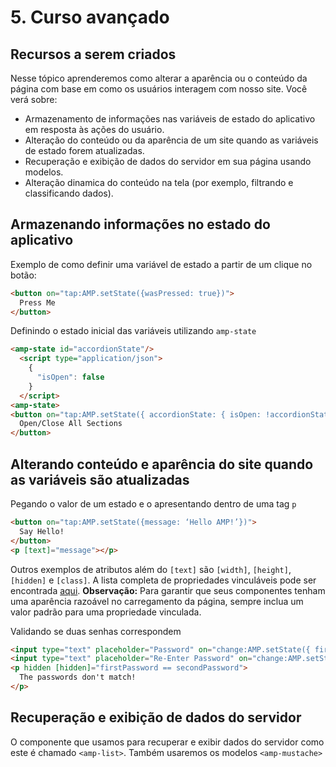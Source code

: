# 5. Curso avançado

## Recursos a serem criados
Nesse tópico aprenderemos como alterar a aparência ou o conteúdo da página com base em como os usuários interagem com nosso site. Você verá sobre:
* Armazenamento de informações nas variáveis ​​de estado do aplicativo em resposta às ações do usuário.
* Alteração do conteúdo ou da aparência de um site quando as variáveis ​​de estado forem atualizadas.
* Recuperação e exibição de dados do servidor em sua página usando modelos.
* Alteração dinamica do conteúdo na tela (por exemplo, filtrando e classificando dados).

## Armazenando informações no estado do aplicativo
Exemplo de como definir uma variável de estado a partir de um clique no botão:
```HTML
<button on="tap:AMP.setState({wasPressed: true})">
  Press Me
</button>
```

Definindo o estado inicial das variáveis utilizando `amp-state`
```HTML
<amp-state id="accordionState"/>
  <script type="application/json">
    {
      "isOpen": false
    }
  </script>
<amp-state>
<button on="tap:AMP.setState({ accordionState: { isOpen: !accordionState.isOpen }})">
  Open/Close All Sections
</button>
```

## Alterando conteúdo e aparência do site quando as variáveis são atualizadas
Pegando o valor de um estado e o apresentando dentro de uma tag `p`
```HTML
<button on="tap:AMP.setState({message: ‘Hello AMP!’})">
  Say Hello!
</button>
<p [text]="message"></p>
```
Outros exemplos de atributos além do `[text]` são `[width]`, `[height]`, `[hidden]` e `[class]`. A lista completa de propriedades vinculáveis pode ser encontrada [aqui](https://amp.dev/documentation/components/amp-bind/#element-specific-attributes).
**Observação:** Para garantir que seus componentes tenham uma aparência razoável no carregamento da página, sempre inclua um valor padrão para uma propriedade vinculada.

Validando se duas senhas correspondem
```HTML
<input type="text" placeholder="Password" on="change:AMP.setState({ firstPassword: event.value })" />
<input type="text" placeholder="Re-Enter Password" on="change:AMP.setState({ secondPassword: event.value })" />
<p hidden [hidden]="firstPassword == secondPassword">
  The passwords don't match!
</p>
```

## Recuperação e exibição de dados do servidor
O componente que usamos para recuperar e exibir dados do servidor como este é chamado `<amp-list>`. Também usaremos os modelos `<amp-mustache>`